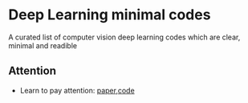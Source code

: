 # Deep Learning minimal codes

A curated list of computer vision deep learning codes which are clear, minimal and readible 

## Attention
* Learn to pay attention: [paper](http://www.robots.ox.ac.uk/~tvg/publications/2018/LearnToPayAttention_v5.pdf),[code](https://github.com/SaoYan/LearnToPayAttention)



